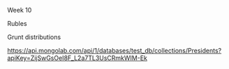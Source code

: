 Week 10

Rubles

Grunt distributions

https://api.mongolab.com/api/1/databases/test_db/collections/Presidents?apiKey=ZijSwGsOeI8F_L2a7TL3UsCRmkWIM-Ek

